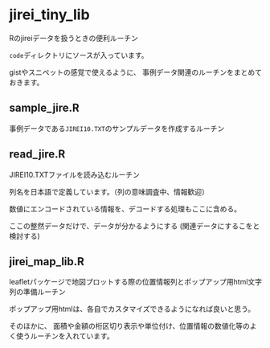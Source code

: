 # jirei_tiny_lib

Rのjireiデータを扱うときの便利ルーチン

`code`ディレクトリにソースが入っています。

gistやスニペットの感覚で使えるように、
事例データ関連のルーチンをまとめておきます。


## sample_jire.R

事例データである`JIREI10.TXT`のサンプルデータを作成するルーチン


## read_jire.R

JIREI10.TXTファイルを読み込むルーチン

列名を日本語で定義しています。（列の意味調査中、情報歓迎）

数値にエンコードされている情報を、デコードする処理もここに含める。

ここの整然データだけで、データが分かるようにする
(関連データにするこをと検討する)



## jirei_map_lib.R

leafletパッケージで地図プロットする際の位置情報列とポップアップ用html文字列の準備ルーチン

ポップアップ用htmlは、各自でカスタマイズできるようになれば良いと思う。

そのほかに、
面積や金額の桁区切り表示や単位付け、位置情報の数値化等のよく使うルーチンを入れています。




